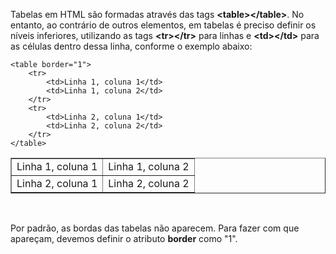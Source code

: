 Tabelas em HTML são formadas através das tags <b><table\></table\></b>. No entanto, ao contrário de outros elementos,
em tabelas é preciso definir os níveis inferiores, utilizando as tags <b><tr\></tr\></b> para linhas e <b><td\></td\></b> 
para as células dentro dessa linha, conforme o exemplo abaixo:

	<table border="1">
		<tr>
			<td>Linha 1, coluna 1</td>
			<td>Linha 1, coluna 2</td>
		</tr>
		<tr>
			<td>Linha 2, coluna 1</td>
			<td>Linha 2, coluna 2</td>
		</tr>
	</table>

	
<table border="1">
	<tr>
		<td>Linha 1, coluna 1</td>
		<td>Linha 1, coluna 2</td>
	</tr>
	<tr>
		<td>Linha 2, coluna 1</td>
		<td>Linha 2, coluna 2</td>
	</tr>
</table><br/>

Por padrão, as bordas das tabelas não aparecem. Para fazer com que apareçam, devemos definir o
atributo <b>border</b> como "1".